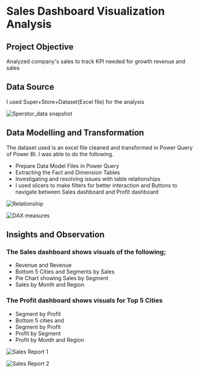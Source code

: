 
# Sales Dashboard Visualization Analysis

## Project Objective

Analyzed company's sales to track KPI needed for growth revenue and sales

## Data Source

I used Super+Store+Dataset(Excel file) for the analysis

![Sperstor_data snapshot](https://user-images.githubusercontent.com/98432917/194713524-94574466-a10f-47db-8edd-96cd168be89b.PNG)

## Data Modelling and Transformation

The dataset used is an excel file cleaned and transformed in Power Query of Power BI.
 I was able to do the following.
 * Prepare Data Model Files in Power Query
 * Extracting the Fact and Dimension Tables
 * Investigating and resolving issues with table relationships
 * I used slicers to make filters for better interaction and Buttons to navigate between Sales dashboard and Profit dashboard
 
 ![Relationship](https://user-images.githubusercontent.com/98432917/194713767-526fbc36-c32a-4ba7-9665-18ed390d6cbc.PNG)
 
 ![DAX measures](https://user-images.githubusercontent.com/98432917/194713763-26f7cb47-6447-40f2-a4f9-7c22dbfbf768.PNG)
 
 ## Insights and Observation
### The Sales dashboard shows visuals of the following;
* Revenue and Revenue
* Bottom 5 Cities and Segments by Sales 
* Pie Chart showing Sales by Segment 
* Sales by Month and Region

### The Profit dashboard shows visuals for Top 5 Cities
* Segment by Profit
* Bottom 5 cities and 
* Segment by Profit
* Profit by Segment
* Profit by Month and Region

![Sales Report 1](https://user-images.githubusercontent.com/98432917/194720529-0c80bc52-d75f-4f21-8614-fd1568b498b6.PNG)

![Sales Report 2](https://user-images.githubusercontent.com/98432917/194720555-e0b4c4f1-d70a-417c-8bd0-3f829768ada7.PNG)




